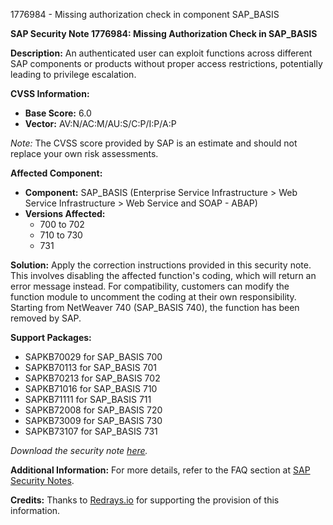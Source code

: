 1776984 - Missing authorization check in component SAP_BASIS

**SAP Security Note 1776984: Missing Authorization Check in SAP_BASIS**

**Description:**
An authenticated user can exploit functions across different SAP components or products without proper access restrictions, potentially leading to privilege escalation.

**CVSS Information:**
- **Base Score:** 6.0
- **Vector:** AV:N/AC:M/AU:S/C:P/I:P/A:P

*Note:* The CVSS score provided by SAP is an estimate and should not replace your own risk assessments.

**Affected Component:**
- **Component:** SAP_BASIS (Enterprise Service Infrastructure > Web Service Infrastructure > Web Service and SOAP - ABAP)
- **Versions Affected:**
  - 700 to 702
  - 710 to 730
  - 731

**Solution:**
Apply the correction instructions provided in this security note. This involves disabling the affected function's coding, which will return an error message instead. For compatibility, customers can modify the function module to uncomment the coding at their own responsibility. Starting from NetWeaver 740 (SAP_BASIS 740), the function has been removed by SAP.

**Support Packages:**
- SAPKB70029 for SAP_BASIS 700
- SAPKB70113 for SAP_BASIS 701
- SAPKB70213 for SAP_BASIS 702
- SAPKB71016 for SAP_BASIS 710
- SAPKB71111 for SAP_BASIS 711
- SAPKB72008 for SAP_BASIS 720
- SAPKB73009 for SAP_BASIS 730
- SAPKB73107 for SAP_BASIS 731

*Download the security note [here](https://me.sap.com/notes/1776984).*

**Additional Information:**
For more details, refer to the FAQ section at [SAP Security Notes](https://me.sap.com/securitynotes/).

**Credits:**
Thanks to [Redrays.io](https://redrays.io) for supporting the provision of this information.